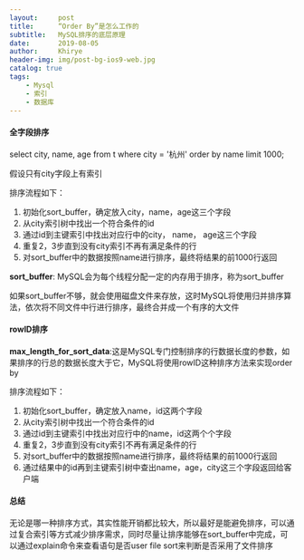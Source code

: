 ```yaml
---
layout:     post
title:      “Order By”是怎么工作的
subtitle:   MySQL排序的底层原理
date:       2019-08-05
author:     Khirye
header-img: img/post-bg-ios9-web.jpg
catalog: true
tags:
    - Mysql
    - 索引
    - 数据库
---
```


#### 全字段排序

select city, name, age from t where city = '杭州' order by name limit 1000;

假设只有city字段上有索引

排序流程如下：

1. 初始化sort_buffer，确定放入city，name，age这三个字段
2. 从city索引树中找出一个符合条件的id
3. 通过id到主键索引中找出对应行中的city， name， age这三个字段
4. 重复2，3步直到没有city索引不再有满足条件的行
5. 对sort_buffer中的数据按照name进行排序，最终将结果的前1000行返回

**sort_buffer**: MySQL会为每个线程分配一定的内存用于排序，称为sort_buffer

如果sort_buffer不够，就会使用磁盘文件来存放，这时MySQL将使用归并排序算法，依次将不同文件中行进行排序，最终合并成一个有序的大文件



#### rowID排序

**max_length_for_sort_data**:这是MySQL专门控制排序的行数据长度的参数，如果排序的行总的数据长度大于它，MySQL将使用rowID这种排序方法来实现order by

排序流程如下：

1. 初始化sort_buffer，确定放入name，id这两个字段
2. 从city索引树中找出一个符合条件的id
3. 通过id到主键索引中找出对应行中的name，id这两个个字段
4. 重复2，3步直到没有city索引不再有满足条件的行
5. 对sort_buffer中的数据按照name进行排序，最终将结果的前1000行返回
6. 通过结果中的id再到主键索引树中查出name，age，city这三个字段返回给客户端



#### 总结

无论是哪一种排序方式，其实性能开销都比较大，所以最好是能避免排序，可以通过复合索引等方式减少排序需求，同时尽量让排序能够在sort_buffer中完成，可以通过explain命令来查看语句是否user file sort来判断是否采用了文件排序